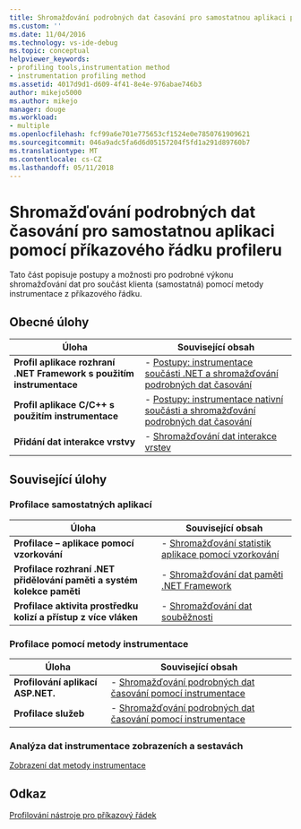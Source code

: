```yaml
---
title: Shromažďování podrobných dat časování pro samostatnou aplikaci pomocí příkazového řádku profileru | Microsoft Docs
ms.custom: ''
ms.date: 11/04/2016
ms.technology: vs-ide-debug
ms.topic: conceptual
helpviewer_keywords:
- profiling tools,instrumentation method
- instrumentation profiling method
ms.assetid: 4017d9d1-d609-4f41-8e4e-976abae746b3
author: mikejo5000
ms.author: mikejo
manager: douge
ms.workload:
- multiple
ms.openlocfilehash: fcf99a6e701e775653cf1524e0e7850761909621
ms.sourcegitcommit: 046a9adc5fa6d6d05157204f5fd1a291d89760b7
ms.translationtype: MT
ms.contentlocale: cs-CZ
ms.lasthandoff: 05/11/2018
---
```

# <a name="collecting-detailed-timing-data-for-a-stand-alone-application-by-using-the-profiler-command-line"></a>Shromažďování podrobných dat časování pro samostatnou aplikaci pomocí příkazového řádku profileru
Tato část popisuje postupy a možnosti pro podrobné výkonu shromažďování dat pro součást klienta (samostatná) pomocí metody instrumentace z příkazového řádku.  
  
## <a name="common-tasks"></a>Obecné úlohy  
  
|Úloha|Související obsah|  
|----------|---------------------|  
|**Profil aplikace rozhraní .NET Framework s použitím instrumentace**|-   [Postupy: instrumentace součásti .NET a shromažďování podrobných dat časování](../profiling/how-to-instrument-a-stand-alone-dotnet-framework-component-and-collect-timing-data-with-the-profiler-from-the-command-line.md)|  
|**Profil aplikace C/C++ s použitím instrumentace**|-   [Postupy: instrumentace nativní součásti a shromažďování podrobných dat časování](../profiling/how-to-instrument-a-native-stand-alone-component-and-collect-timing-data-with-the-profiler-from-the-command-line.md)|  
|**Přidání dat interakce vrstvy**|-   [Shromažďování dat interakce vrstev](../profiling/adding-tier-interaction-data-from-the-command-line.md)|  
  
## <a name="related-tasks"></a>Související úlohy  
  
### <a name="profiling-stand-alone-applications"></a>Profilace samostatných aplikací  
  
|Úloha|Související obsah|  
|----------|---------------------|  
|**Profilace – aplikace pomocí vzorkování**|-   [Shromažďování statistik aplikace pomocí vzorkování](../profiling/collecting-application-statistics-for-stand-alone-applications.md)|  
|**Profilace rozhraní .NET přidělování paměti a systém kolekce paměti**|-   [Shromažďování dat paměti .NET Framework](../profiling/collecting-dotnet-framework-memory-data-for-stand-alone-applications.md)|  
|**Profilace aktivita prostředku kolizí a přístup z více vláken**|-   [Shromažďování dat souběžnosti](../profiling/collecting-concurrency-data-for-stand-alone-applications.md)|  
  
### <a name="profiling-by-using-the-instrumentation-method"></a>Profilace pomocí metody instrumentace  
  
|Úloha|Související obsah|  
|----------|---------------------|  
|**Profilování aplikací ASP.NET.**|-   [Shromažďování podrobných dat časování pomocí instrumentace](../profiling/collecting-detailed-timing-data-aspnet-profiler-instrumentation-method.md)|  
|**Profilace služeb**|-   [Shromažďování podrobných dat časování pomocí instrumentace](../profiling/collecting-detailed-timing-data-for-services-by-using-the-instrumentation-method.md)|  
  
### <a name="analyzing-instrumentation-data-views-and-reports"></a>Analýza dat instrumentace zobrazeních a sestavách  
 [Zobrazení dat metody instrumentace](../profiling/instrumentation-method-data-views.md)  
  
## <a name="reference"></a>Odkaz  
 [Profilování nástroje pro příkazový řádek](../profiling/command-line-profiling-tools-reference.md)
